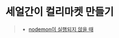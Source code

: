 # 세얼간이 컬리마켓 만들기

> * [nodemon이 실행되지 않을 때](https://velog.io/@kimy/VS-CODE-supervisor-nodemon-%EC%98%A4%EB%A5%98-ps1-%ED%8C%8C%EC%9D%BC%EC%9D%84-%EB%A1%9C%EB%93%9C%ED%95%A0-%EC%88%98-%EC%97%86%EC%8A%B5%EB%8B%88%EB%8B%A4)



